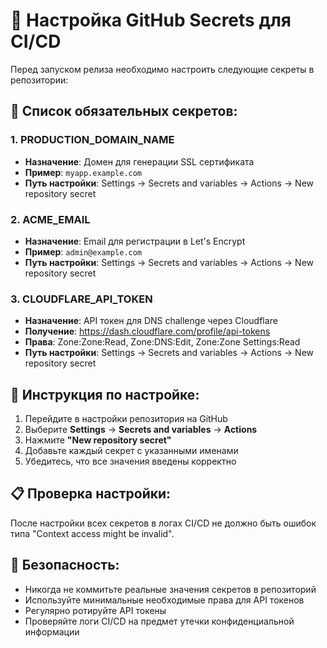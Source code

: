 # 🔑 Настройка GitHub Secrets для CI/CD

Перед запуском релиза необходимо настроить следующие секреты в репозитории:

## 📝 Список обязательных секретов:

### 1. PRODUCTION_DOMAIN_NAME
- **Назначение**: Домен для генерации SSL сертификата
- **Пример**: `myapp.example.com`
- **Путь настройки**: Settings → Secrets and variables → Actions → New repository secret

### 2. ACME_EMAIL
- **Назначение**: Email для регистрации в Let's Encrypt
- **Пример**: `admin@example.com`
- **Путь настройки**: Settings → Secrets and variables → Actions → New repository secret

### 3. CLOUDFLARE_API_TOKEN
- **Назначение**: API токен для DNS challenge через Cloudflare
- **Получение**: https://dash.cloudflare.com/profile/api-tokens
- **Права**: Zone:Zone:Read, Zone:DNS:Edit, Zone:Zone Settings:Read
- **Путь настройки**: Settings → Secrets and variables → Actions → New repository secret

## 🚀 Инструкция по настройке:

1. Перейдите в настройки репозитория на GitHub
2. Выберите **Settings** → **Secrets and variables** → **Actions**
3. Нажмите **"New repository secret"**
4. Добавьте каждый секрет с указанными именами
5. Убедитесь, что все значения введены корректно

## 📋 Проверка настройки:

После настройки всех секретов в логах CI/CD не должно быть ошибок типа "Context access might be invalid".

## 🔐 Безопасность:

- Никогда не коммитьте реальные значения секретов в репозиторий
- Используйте минимальные необходимые права для API токенов
- Регулярно ротируйте API токены
- Проверяйте логи CI/CD на предмет утечки конфиденциальной информации
